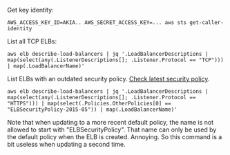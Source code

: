 Get key identity:
```shell
AWS_ACCESS_KEY_ID=AKIA.. AWS_SECRET_ACCESS_KEY=... aws sts get-caller-identity
```

List all TCP ELBs:
```shell
aws elb describe-load-balancers | jq '.LoadBalancerDescriptions | map(select(any(.ListenerDescriptions[]; .Listener.Protocol == "TCP"))) | map(.LoadBalancerName)'
```

List ELBs with an outdated security policy. [Check latest security policy](https://docs.aws.amazon.com/elasticloadbalancing/latest/classic/elb-security-policy-options.html).
```shell
aws elb describe-load-balancers | jq '.LoadBalancerDescriptions | map(select(any(.ListenerDescriptions[]; .Listener.Protocol == "HTTPS"))) | map(select(.Policies.OtherPolicies[0] == "ELBSecurityPolicy-2015-05")) | map(.LoadBalancerName)'
```
Note that when updating to a more recent default policy, the name is not allowed to start with "ELBSecurityPolicy". That name can only be used by the default policy when the ELB is created. Annoying. So this command is a bit useless when updating a second time.
